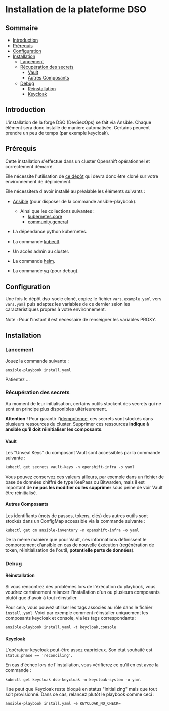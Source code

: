 # Installation de la plateforme DSO

## Sommaire
- [Introduction](#introduction)
- [Prérequis](#prérequis)
- [Configuration](#configuration)
- [Installation](#installation)
  - [Lancement](#lancement)
  - [Récupération des secrets](#récupération-des-secrets)
    - [Vault](#vault)
    - [Autres Composants](#autres-composants)
  - [Debug](#debug)
    - [Réinstallation](#réinstallation)
    - [Keycloak](#keycloak)

## Introduction

L'installation de la forge DSO (DevSecOps) se fait via Ansible. Chaque élément sera donc installé de manière automatisée. Certains peuvent prendre un peu de temps (par exemple keycloak).

## Prérequis

Cette installation s'effectue dans un cluster Openshift opérationnel et correctement démarré.

Elle nécessite l'utilisation de [ce dépôt](https://github.com/dnum-mi/dso-socle) qui devra donc être cloné sur votre environnement de déploiement.

Elle nécessitera d'avoir installé au préalable les éléments suivants :

- [Ansible](https://docs.ansible.com/ansible/latest/installation_guide/intro_installation.html) (pour disposer de la commande ansible-playbook).
  
  - Ainsi que les collections suivantes :
    - [kubernetes.core](https://github.com/ansible-collections/kubernetes.core)
    - [community.general](https://github.com/ansible-collections/community.general)

- La dépendance python kubernetes.

- La commande [kubectl](https://kubernetes.io/docs/tasks/tools/install-kubectl-linux/).

- Un accès admin au cluster.

- La commande [helm](https://helm.sh/docs/intro/install/).

- La commande [yq](https://github.com/mikefarah/yq/#install) (pour debug).

## Configuration

Une fois le dépôt dso-socle cloné, copiez le fichier `vars.example.yaml` vers `vars.yaml` puis adaptez les variables de ce dernier selon les caractéristiques propres à votre environnement.

Note : Pour l'instant il est nécessaire de renseigner les variables PROXY.

## Installation

### Lancement
Jouez la commande suivante :

```ansible-playbook install.yaml```

Patientez …

### Récupération des secrets
Au moment de leur initialisation, certains outils stockent des secrets qui ne sont en principe plus disponibles ultérieurement.

**Attention !** Pour garantir l'[idempotence](https://fr.wikipedia.org/wiki/Idempotence), ces secrets sont stockés dans plusieurs ressources du cluster. Supprimer ces ressources **indique à ansible qu'il doit réinitialiser les composants**.

#### Vault
Les "Unseal Keys" du composant Vault sont accessibles par la commande suivante :

```kubectl get secrets vault-keys -n openshift-infra -o yaml```

Vous pouvez conservez ces valeurs ailleurs, par exemple dans un fichier de base de données chiffré de type KeePass ou Bitwarden, mais il est important de **ne pas les modifier ou les supprimer** sous peine de voir Vault être réinitialisé.

#### Autres Composants
Les identifiants (mots de passes, tokens, clés) des autres outils sont stockés dans un ConfigMap accessible via la commande suivante :

```kubectl get cm ansible-inventory -n openshift-infra -o yaml```

De la même manière que pour Vault, ces informations définissent le comportement d'ansible en cas de nouvelle éxécution (regénération de token, réinitialisation de l'outil, **potentielle perte de données**).

### Debug
#### Réinstallation
Si vous rencontrez des problèmes lors de l'éxécution du playbook, vous voudrez certainement relancer l'installation d'un ou plusieurs composants plutôt que d'avoir à tout réinstaller.

Pour cela, vous pouvez utiliser les tags associés au rôle dans le fichier `install.yaml`. Voici par exemple comment réinstaller uniquement les composants keycloak et console, via les tags correspondants :

```ansible-playbook install.yaml -t keycloak,console```

#### Keycloak
L'opérateur keycloak peut-être assez capricieux. Son état souhaité est `status.phase == 'reconciling'`.

En cas d'échec lors de l'installation, vous vérifierez ce qu'il en est avec la commande :

```kubectl get keycloak dso-keycloak -n keycloak-system -o yaml```

Il se peut que Keycloak reste bloqué en status "initializing" mais que tout soit provisionné. Dans ce cas, relancez plutôt le playbook comme ceci :

```ansible-playbook install.yaml -e KEYCLOAK_NO_CHECK=```

